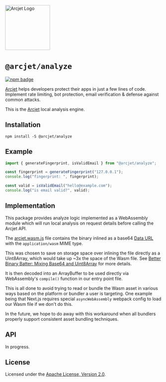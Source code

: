 <a href="https://arcjet.com" target="_arcjet-home">
  <picture>
    <source media="(prefers-color-scheme: dark)" srcset="https://arcjet.com/arcjet-logo-dark-planet-arrival.svg">
    <img src="https://arcjet.com/arcjet-logo-light-planet-arrival.svg" alt="Arcjet Logo" height="144" width="auto">
  </picture>
</a>

# `@arcjet/analyze`

<p>
  <a href="https://www.npmjs.com/package/@arcjet/analyze">
    <picture>
      <source media="(prefers-color-scheme: dark)" srcset="https://img.shields.io/npm/v/%40arcjet%2Fanalyze?style=flat-square&label=%E2%9C%A6Aj&labelColor=000000&color=5C5866">
      <img alt="npm badge" src="https://img.shields.io/npm/v/%40arcjet%2Fanalyze?style=flat-square&label=%E2%9C%A6Aj&labelColor=ECE6F0&color=ECE6F0">
    </picture>
  </a>
</p>

[Arcjet][arcjet] helps developers protect their apps in just a few lines of
code. Implement rate limiting, bot protection, email verification & defense
against common attacks.

This is the [Arcjet][arcjet] local analysis engine.

## Installation

```shell
npm install -S @arcjet/analyze
```

## Example

```ts
import { generateFingerprint, isValidEmail } from "@arcjet/analyze";

const fingerprint = generateFingerprint("127.0.0.1");
console.log("fingerprint: ", fingerprint);

const valid = isValidEmail("hello@example.com");
console.log("is email valid?", valid);
```

## Implementation

This package provides analyze logic implemented as a WebAssembly module which
will run local analysis on request details before calling the Arcjet API.

The [arcjet.wasm.js](./wasm/arcjet.wasm.js) file contains the binary inlined as
a base64 [Data URL][mdn-data-url] with the `application/wasm` MIME type.

This was chosen to save on storage space over inlining the file directly as a
Uint8Array, which would take up ~3x the space of the Wasm file. See
[Better Binary Batter: Mixing Base64 and Uint8Array][wasm-base64-blog] for more
details.

It is then decoded into an ArrayBuffer to be used directly via WebAssembly's
`compile()` function in our entry point file.

This is all done to avoid trying to read or bundle the Wasm asset in various
ways based on the platform or bundler a user is targeting. One example being
that Next.js requires special `asyncWebAssembly` webpack config to load our
Wasm file if we don't do this.

In the future, we hope to do away with this workaround when all bundlers
properly support consistent asset bundling techniques.

## API

In progress.

## License

Licensed under the [Apache License, Version 2.0][apache-license].

[arcjet]: https://arcjet.com
[mdn-data-url]: https://developer.mozilla.org/en-US/docs/Web/HTTP/Basics_of_HTTP/Data_URLs
[wasm-base64-blog]: https://blobfolio.com/2019/better-binary-batter-mixing-base64-and-uint8array/
[apache-license]: http://www.apache.org/licenses/LICENSE-2.0
